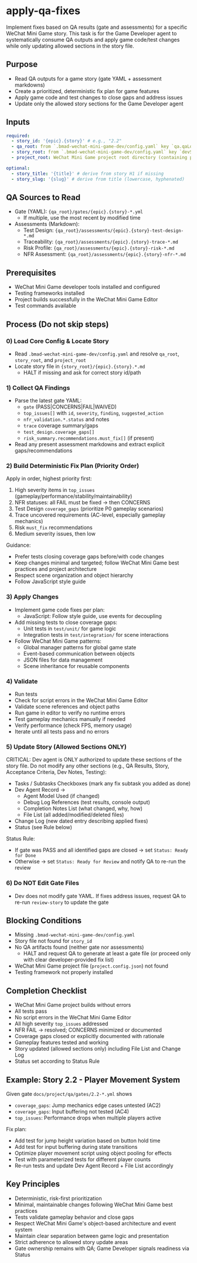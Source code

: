 <!-- Powered by BMAD™ Core -->

# apply-qa-fixes

Implement fixes based on QA results (gate and assessments) for a specific WeChat Mini Game story. This task is for the Game Developer agent to systematically consume QA outputs and apply game code/test changes while only updating allowed sections in the story file.

## Purpose

- Read QA outputs for a game story (gate YAML + assessment markdowns)
- Create a prioritized, deterministic fix plan for game features
- Apply game code and test changes to close gaps and address issues
- Update only the allowed story sections for the Game Developer agent

## Inputs

```yaml
required:
  - story_id: '{epic}.{story}' # e.g., "2.2"
  - qa_root: from `.bmad-wechat-mini-game-dev/config.yaml` key `qa.qaLocation` (e.g., `docs/project/qa`)
  - story_root: from `.bmad-wechat-mini-game-dev/config.yaml` key `devStoryLocation` (e.g., `docs/project/stories`)
  - project_root: WeChat Mini Game project root directory (containing project.config.json)

optional:
  - story_title: '{title}' # derive from story H1 if missing
  - story_slug: '{slug}' # derive from title (lowercase, hyphenated)
```

## QA Sources to Read

- Gate (YAML): `{qa_root}/gates/{epic}.{story}-*.yml`
  - If multiple, use the most recent by modified time
- Assessments (Markdown):
  - Test Design: `{qa_root}/assessments/{epic}.{story}-test-design-*.md`
  - Traceability: `{qa_root}/assessments/{epic}.{story}-trace-*.md`
  - Risk Profile: `{qa_root}/assessments/{epic}.{story}-risk-*.md`
  - NFR Assessment: `{qa_root}/assessments/{epic}.{story}-nfr-*.md`

## Prerequisites

- WeChat Mini Game developer tools installed and configured
- Testing frameworks installed
- Project builds successfully in the WeChat Mini Game Editor
- Test commands available

## Process (Do not skip steps)

### 0) Load Core Config & Locate Story

- Read `.bmad-wechat-mini-game-dev/config.yaml` and resolve `qa_root`, `story_root`, and `project_root`
- Locate story file in `{story_root}/{epic}.{story}.*.md`
  - HALT if missing and ask for correct story id/path

### 1) Collect QA Findings

- Parse the latest gate YAML:
  - `gate` (PASS|CONCERNS|FAIL|WAIVED)
  - `top_issues[]` with `id`, `severity`, `finding`, `suggested_action`
  - `nfr_validation.*.status` and notes
  - `trace` coverage summary/gaps
  - `test_design.coverage_gaps[]`
  - `risk_summary.recommendations.must_fix[]` (if present)
- Read any present assessment markdowns and extract explicit gaps/recommendations

### 2) Build Deterministic Fix Plan (Priority Order)

Apply in order, highest priority first:

1. High severity items in `top_issues` (gameplay/performance/stability/maintainability)
2. NFR statuses: all FAIL must be fixed → then CONCERNS
3. Test Design `coverage_gaps` (prioritize P0 gameplay scenarios)
4. Trace uncovered requirements (AC-level, especially gameplay mechanics)
5. Risk `must_fix` recommendations
6. Medium severity issues, then low

Guidance:

- Prefer tests closing coverage gaps before/with code changes
- Keep changes minimal and targeted; follow WeChat Mini Game best practices and project architecture
- Respect scene organization and object hierarchy
- Follow JavaScript style guide

### 3) Apply Changes

- Implement game code fixes per plan:
  - JavaScript: Follow style guide, use events for decoupling
- Add missing tests to close coverage gaps:
  - Unit tests in `test/unit/` for game logic
  - Integration tests in `test/integration/` for scene interactions
- Follow WeChat Mini Game patterns:
  - Global manager patterns for global game state
  - Event-based communication between objects
  - JSON files for data management
  - Scene inheritance for reusable components

### 4) Validate

- Run tests
- Check for script errors in the WeChat Mini Game Editor
- Validate scene references and object paths
- Run game in editor to verify no runtime errors
- Test gameplay mechanics manually if needed
- Verify performance (check FPS, memory usage)
- Iterate until all tests pass and no errors

### 5) Update Story (Allowed Sections ONLY)

CRITICAL: Dev agent is ONLY authorized to update these sections of the story file. Do not modify any other sections (e.g., QA Results, Story, Acceptance Criteria, Dev Notes, Testing):

- Tasks / Subtasks Checkboxes (mark any fix subtask you added as done)
- Dev Agent Record →
  - Agent Model Used (if changed)
  - Debug Log References (test results, console output)
  - Completion Notes List (what changed, why, how)
  - File List (all added/modified/deleted files)
- Change Log (new dated entry describing applied fixes)
- Status (see Rule below)

Status Rule:

- If gate was PASS and all identified gaps are closed → set `Status: Ready for Done`
- Otherwise → set `Status: Ready for Review` and notify QA to re-run the review

### 6) Do NOT Edit Gate Files

- Dev does not modify gate YAML. If fixes address issues, request QA to re-run `review-story` to update the gate

## Blocking Conditions

- Missing `.bmad-wechat-mini-game-dev/config.yaml`
- Story file not found for `story_id`
- No QA artifacts found (neither gate nor assessments)
  - HALT and request QA to generate at least a gate file (or proceed only with clear developer-provided fix list)
- WeChat Mini Game project file (`project.config.json`) not found
- Testing framework not properly installed

## Completion Checklist

- WeChat Mini Game project builds without errors
- All tests pass
- No script errors in the WeChat Mini Game Editor
- All high severity `top_issues` addressed
- NFR FAIL → resolved; CONCERNS minimized or documented
- Coverage gaps closed or explicitly documented with rationale
- Gameplay features tested and working
- Story updated (allowed sections only) including File List and Change Log
- Status set according to Status Rule

## Example: Story 2.2 - Player Movement System

Given gate `docs/project/qa/gates/2.2-*.yml` shows

- `coverage_gaps`: Jump mechanics edge cases untested (AC2)
- `coverage_gaps`: Input buffering not tested (AC4)
- `top_issues`: Performance drops when multiple players active

Fix plan:

- Add test for jump height variation based on button hold time
- Add test for input buffering during state transitions
- Optimize player movement script using object pooling for effects
- Test with parameterized tests for different player counts
- Re-run tests and update Dev Agent Record + File List accordingly

## Key Principles

- Deterministic, risk-first prioritization
- Minimal, maintainable changes following WeChat Mini Game best practices
- Tests validate gameplay behavior and close gaps
- Respect WeChat Mini Game's object-based architecture and event system
- Maintain clear separation between game logic and presentation
- Strict adherence to allowed story update areas
- Gate ownership remains with QA; Game Developer signals readiness via Status
```
